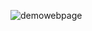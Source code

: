![demowebpage](https://user-images.githubusercontent.com/10501925/40673631-95a68aec-6372-11e8-9c56-ab2167c332ee.png)
